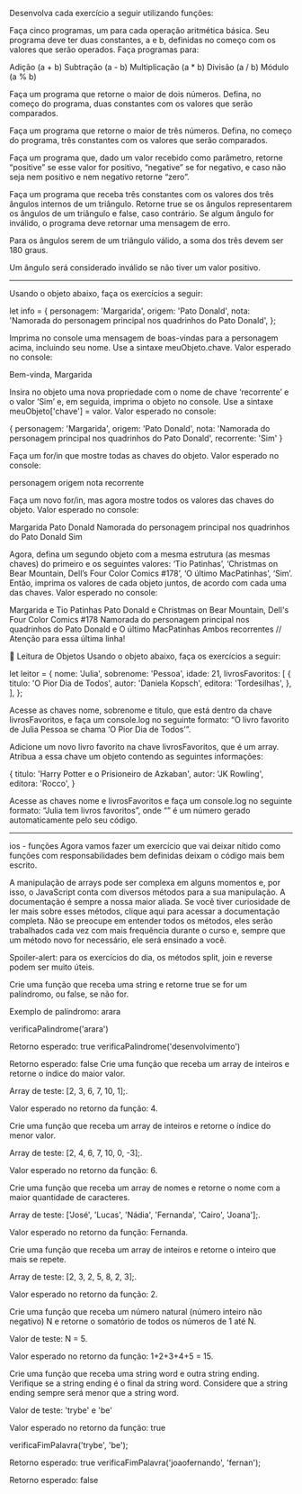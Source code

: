 Desenvolva cada exercício a seguir utilizando funções:

Faça cinco programas, um para cada operação aritmética básica. Seu programa deve ter duas constantes, a e b, definidas no começo com os valores que serão operados. Faça programas para:

Adição (a + b)
Subtração (a - b)
Multiplicação (a * b)
Divisão (a / b)
Módulo (a % b)

Faça um programa que retorne o maior de dois números. Defina, no começo do programa, duas constantes com os valores que serão comparados.

Faça um programa que retorne o maior de três números. Defina, no começo do programa, três constantes com os valores que serão comparados.

Faça um programa que, dado um valor recebido como parâmetro, retorne “positive” se esse valor for positivo, “negative” se for negativo, e caso não seja nem positivo e nem negativo retorne “zero”.

Faça um programa que receba três constantes com os valores dos três ângulos internos de um triângulo. Retorne true se os ângulos representarem os ângulos de um triângulo e false, caso contrário. Se algum ângulo for inválido, o programa deve retornar uma mensagem de erro.

Para os ângulos serem de um triângulo válido, a soma dos três devem ser 180 graus.

Um ângulo será considerado inválido se não tiver um valor positivo.


--------------------------------------------------------------------------------------------------------
Usando o objeto abaixo, faça os exercícios a seguir:

let info = {
  personagem: 'Margarida',
  origem: 'Pato Donald',
  nota: 'Namorada do personagem principal nos quadrinhos do Pato Donald',
};

Imprima no console uma mensagem de boas-vindas para a personagem acima, incluindo seu nome. Use a sintaxe meuObjeto.chave. Valor esperado no console:

Bem-vinda, Margarida

Insira no objeto uma nova propriedade com o nome de chave ‘recorrente’ e o valor ‘Sim’ e, em seguida, imprima o objeto no console. Use a sintaxe meuObjeto['chave'] = valor. Valor esperado no console:

{
  personagem: 'Margarida',
  origem: 'Pato Donald',
  nota: 'Namorada do personagem principal nos quadrinhos do Pato Donald',
  recorrente: 'Sim'
}

Faça um for/in que mostre todas as chaves do objeto. Valor esperado no console:


personagem
origem
nota
recorrente

Faça um novo for/in, mas agora mostre todos os valores das chaves do objeto. Valor esperado no console:

Margarida
Pato Donald
Namorada do personagem principal nos quadrinhos do Pato Donald
Sim

Agora, defina um segundo objeto com a mesma estrutura (as mesmas chaves) do primeiro e os seguintes valores: ‘Tio Patinhas’, ‘Christmas on Bear Mountain, Dell’s Four Color Comics #178’, ‘O último MacPatinhas’, ‘Sim’. Então, imprima os valores de cada objeto juntos, de acordo com cada uma das chaves. Valor esperado no console:


Margarida e Tio Patinhas
Pato Donald e Christmas on Bear Mountain, Dell's Four Color Comics #178
Namorada do personagem principal nos quadrinhos do Pato Donald e O último MacPatinhas
Ambos recorrentes // Atenção para essa última linha!

🚀 Leitura de Objetos
Usando o objeto abaixo, faça os exercícios a seguir:

let leitor = {
  nome: 'Julia',
  sobrenome: 'Pessoa',
  idade: 21,
  livrosFavoritos: [
    {
      titulo: 'O Pior Dia de Todos',
      autor: 'Daniela Kopsch',
      editora: 'Tordesilhas',
    },
  ],
};

Acesse as chaves nome, sobrenome e titulo, que está dentro da chave livrosFavoritos, e faça um console.log no seguinte formato: “O livro favorito de Julia Pessoa se chama ‘O Pior Dia de Todos’”.

Adicione um novo livro favorito na chave livrosFavoritos, que é um array. Atribua a essa chave um objeto contendo as seguintes informações:

{
  titulo: 'Harry Potter e o Prisioneiro de Azkaban',
  autor: 'JK Rowling',
  editora: 'Rocco',
}

Acesse as chaves nome e livrosFavoritos e faça um console.log no seguinte formato: “Julia tem <quantidade> livros favoritos”, onde “<quantidade>” é um número gerado automaticamente pelo seu código.

--------------------------------------------------------------------------------------------------------
ios - funções
Agora vamos fazer um exercício que vai deixar nítido como funções com responsabilidades bem definidas deixam o código mais bem escrito.

A manipulação de arrays pode ser complexa em alguns momentos e, por isso, o JavaScript conta com diversos métodos para a sua manipulação. A documentação é sempre a nossa maior aliada. Se você tiver curiosidade de ler mais sobre esses métodos, clique aqui para acessar a documentação completa. Não se preocupe em entender todos os métodos, eles serão trabalhados cada vez com mais frequência durante o curso e, sempre que um método novo for necessário, ele será ensinado a você.

Spoiler-alert: para os exercícios do dia, os métodos split, join e reverse podem ser muito úteis.

Crie uma função que receba uma string e retorne true se for um palíndromo, ou false, se não for.

Exemplo de palíndromo: arara

verificaPalindrome('arara')

Retorno esperado: true
verificaPalindrome('desenvolvimento')

Retorno esperado: false
Crie uma função que receba um array de inteiros e retorne o índice do maior valor.

Array de teste: [2, 3, 6, 7, 10, 1];.

Valor esperado no retorno da função: 4.

Crie uma função que receba um array de inteiros e retorne o índice do menor valor.

Array de teste: [2, 4, 6, 7, 10, 0, -3];.

Valor esperado no retorno da função: 6.

Crie uma função que receba um array de nomes e retorne o nome com a maior quantidade de caracteres.

Array de teste: ['José', 'Lucas', 'Nádia', 'Fernanda', 'Cairo', 'Joana'];.

Valor esperado no retorno da função: Fernanda.

Crie uma função que receba um array de inteiros e retorne o inteiro que mais se repete.

Array de teste: [2, 3, 2, 5, 8, 2, 3];.

Valor esperado no retorno da função: 2.

Crie uma função que receba um número natural (número inteiro não negativo) N e retorne o somatório de todos os números de 1 até N.

Valor de teste: N = 5.

Valor esperado no retorno da função: 1+2+3+4+5 = 15.

Crie uma função que receba uma string word e outra string ending. Verifique se a string ending é o final da string word. Considere que a string ending sempre será menor que a string word.

Valor de teste: 'trybe' e 'be'

Valor esperado no retorno da função: true

verificaFimPalavra('trybe', 'be');

Retorno esperado: true
verificaFimPalavra('joaofernando', 'fernan');

Retorno esperado: false

